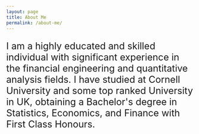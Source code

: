 ```yaml
---
layout: page
title: About Me
permalink: /about-me/
---
```


<p style="font-size: 25px;">I am a highly educated and skilled individual with significant experience in the financial engineering and quantitative analysis fields. I have studied at Cornell University and some top ranked University in UK, obtaining a Bachelor's degree in Statistics, Economics, and Finance with First Class Honours.</p>

